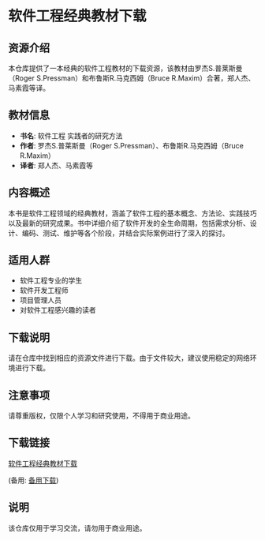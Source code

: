 # 软件工程经典教材下载

## 资源介绍

本仓库提供了一本经典的软件工程教材的下载资源，该教材由罗杰S.普莱斯曼（Roger S.Pressman）和布鲁斯R.马克西姆（Bruce R.Maxim）合著，郑人杰、马素霞等译。

## 教材信息

- **书名**: 软件工程 实践者的研究方法
- **作者**: 罗杰S.普莱斯曼（Roger S.Pressman）、布鲁斯R.马克西姆（Bruce R.Maxim）
- **译者**: 郑人杰、马素霞等

## 内容概述

本书是软件工程领域的经典教材，涵盖了软件工程的基本概念、方法论、实践技巧以及最新的研究成果。书中详细介绍了软件开发的全生命周期，包括需求分析、设计、编码、测试、维护等各个阶段，并结合实际案例进行了深入的探讨。

## 适用人群

- 软件工程专业的学生
- 软件开发工程师
- 项目管理人员
- 对软件工程感兴趣的读者

## 下载说明

请在仓库中找到相应的资源文件进行下载。由于文件较大，建议使用稳定的网络环境进行下载。

## 注意事项

请尊重版权，仅限个人学习和研究使用，不得用于商业用途。

## 下载链接
[软件工程经典教材下载](https://pan.quark.cn/s/fa0f2473d509) 

(备用: [备用下载](https://pan.baidu.com/s/1zD8KOIZD3iOriKOzNbO5iA?pwd=1234))

## 说明

该仓库仅用于学习交流，请勿用于商业用途。
